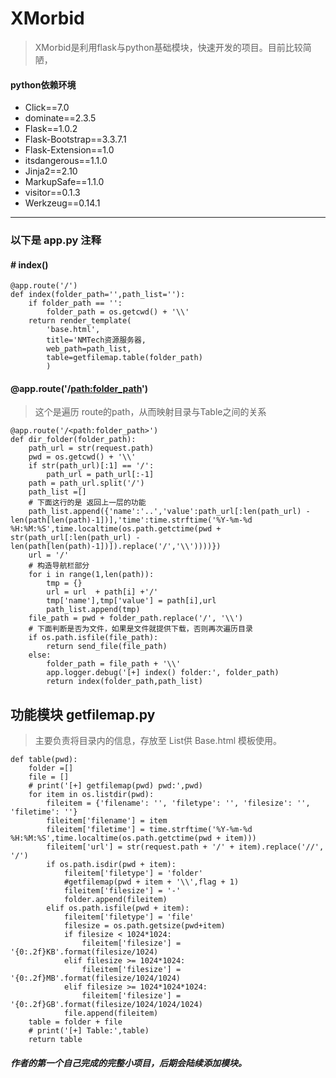 # XMorbid
> XMorbid是利用flask与python基础模块，快速开发的项目。目前比较简陋，

#### python依赖环境
- Click==7.0
- dominate==2.3.5
- Flask==1.0.2
- Flask-Bootstrap==3.3.7.1
- Flask-Extension==1.0
- itsdangerous==1.1.0
- Jinja2==2.10
- MarkupSafe==1.1.0
- visitor==0.1.3
- Werkzeug==0.14.1

---


### 以下是 app.py 注释

#### # index()
```
@app.route('/')
def index(folder_path='',path_list=''):
    if folder_path == '':
        folder_path = os.getcwd() + '\\'
    return render_template(
        'base.html',
        title='NMTech资源服务器,
        web_path=path_list,
        table=getfilemap.table(folder_path)
        )
```
#### @app.route('/<path:folder_path>')
> 这个是遍历 route的path，从而映射目录与Table之间的关系

```
@app.route('/<path:folder_path>')
def dir_folder(folder_path):
    path_url = str(request.path)
    pwd = os.getcwd() + '\\'
    if str(path_url)[:1] == '/':
        path_url = path_url[:-1]
    path = path_url.split('/')
    path_list =[]
    # 下面这行的是 返回上一层的功能
    path_list.append({'name':'..','value':path_url[:len(path_url) - len(path[len(path)-1])],'time':time.strftime('%Y-%m-%d %H:%M:%S',time.localtime(os.path.getctime(pwd + str(path_url[:len(path_url) - len(path[len(path)-1])]).replace('/','\\'))))})
    url = '/'
    # 构造导航栏部分
    for i in range(1,len(path)):
        tmp = {}
        url = url  + path[i] +'/'
        tmp['name'],tmp['value'] = path[i],url
        path_list.append(tmp)
    file_path = pwd + folder_path.replace('/', '\\')
    # 下面判断是否为文件，如果是文件就提供下载，否则再次遍历目录
    if os.path.isfile(file_path):
        return send_file(file_path)
    else:
        folder_path = file_path + '\\'
        app.logger.debug('[+] index() folder:', folder_path)
        return index(folder_path,path_list)
```
## 功能模块 getfilemap.py 
> 主要负责将目录内的信息，存放至 List供 Base.html 模板使用。


```
def table(pwd):
    folder =[]
    file = []
    # print('[+] getfilemap(pwd) pwd:',pwd)
    for item in os.listdir(pwd):
        fileitem = {'filename': '', 'filetype': '', 'filesize': '', 'filetime': ''}
        fileitem['filename'] = item
        fileitem['filetime'] = time.strftime('%Y-%m-%d %H:%M:%S',time.localtime(os.path.getctime(pwd + item)))
        fileitem['url'] = str(request.path + '/' + item).replace('//', '/')
        if os.path.isdir(pwd + item):
            fileitem['filetype'] = 'folder'
            #getfilemap(pwd + item + '\\',flag + 1)
            fileitem['filesize'] = '-'
            folder.append(fileitem)
        elif os.path.isfile(pwd + item):
            fileitem['filetype'] = 'file'
            filesize = os.path.getsize(pwd+item)
            if filesize < 1024*1024:
                fileitem['filesize'] = '{0:.2f}KB'.format(filesize/1024)
            elif filesize >= 1024*1024:
                fileitem['filesize'] = '{0:.2f}MB'.format(filesize/1024/1024)
            elif filesize >= 1024*1024*1024:
                fileitem['filesize'] = '{0:.2f}GB'.format(filesize/1024/1024/1024)
            file.append(fileitem)
    table = folder + file
    # print('[+] Table:',table)
    return table
```
##### 作者的第一个自己完成的完整小项目，后期会陆续添加模块。
